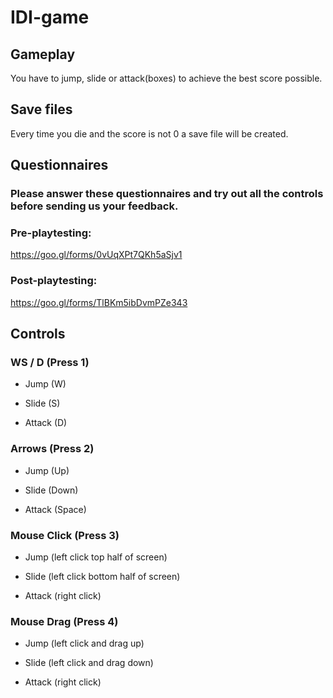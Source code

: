 # IDI-game

## Gameplay

You have to jump, slide or attack(boxes) to achieve the best score possible.

## Save files

Every time you die and the score is not 0 a save file will be created.

## Questionnaires

### Please answer these questionnaires and try out all the controls before sending us your feedback.

### Pre-playtesting:

https://goo.gl/forms/0vUqXPt7QKh5aSjv1

### Post-playtesting: 

https://goo.gl/forms/TlBKm5ibDvmPZe343


## Controls

### WS / D (Press 1)

- Jump (W)

- Slide (S)

- Attack (D)


### Arrows (Press 2)

- Jump (Up)

- Slide (Down)

- Attack (Space)


### Mouse Click (Press 3)

- Jump (left click top half of screen)

- Slide (left click bottom half of screen)

- Attack (right click)


### Mouse Drag (Press 4)

- Jump (left click and drag up)

- Slide (left click and drag down)

- Attack (right click)
